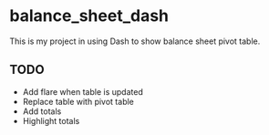 # balance_sheet_dash

This is my project in using Dash to show balance sheet pivot table.

## TODO
* Add flare when table is updated
* Replace table with pivot table
* Add totals
* Highlight totals